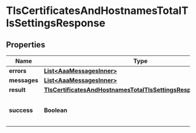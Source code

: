

# TlsCertificatesAndHostnamesTotalTlsSettingsResponse


## Properties

| Name | Type | Description | Notes |
|------------ | ------------- | ------------- | -------------|
|**errors** | [**List&lt;AaaMessagesInner&gt;**](AaaMessagesInner.md) |  |  |
|**messages** | [**List&lt;AaaMessagesInner&gt;**](AaaMessagesInner.md) |  |  |
|**result** | [**TlsCertificatesAndHostnamesTotalTlsSettingsResponseAllOfResult**](TlsCertificatesAndHostnamesTotalTlsSettingsResponseAllOfResult.md) |  |  |
|**success** | **Boolean** | Whether the API call was successful |  |



